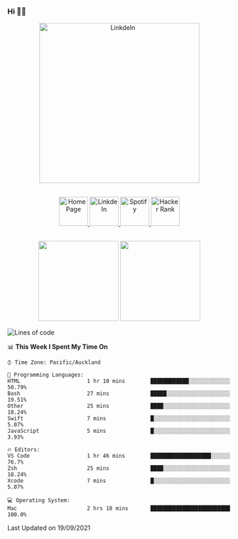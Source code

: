 ### Hi 👋🏻
<p align="center">
 <img alt="LinkdeIn" width="360px" src="https://media.giphy.com/media/fbyGEE9mlqDyE/giphy.gif?cid=ecf05e479e3sjlimgnu6742uu0i3fsxrozdeiq7ngv5qowed&rid=giphy.gif&ct=g" />
</p>

<p align="center">
<br/>
<a href="https://liguo.jiao.co.nz">
  <img alt="Home Page" width="65px" src="https://image.flaticon.com/icons/svg/725/725322.svg" />
</a>
<a href="https://www.linkedin.com/in/liguojiaouc">
  <img alt="LinkdeIn" width="65px" src="https://image.flaticon.com/icons/svg/725/725337.svg" />
</a>
<a href="https://open.spotify.com/user/1233857145?si=96fbba946f584236">
  <img alt="Spotify" width="65px" src="https://image.flaticon.com/icons/svg/725/725281.svg" />
</a>
<a href="https://www.hackerrank.com/iceman201">
  <img alt="Hacker Rank" width="65px" src="https://upload.wikimedia.org/wikipedia/commons/4/40/HackerRank_Icon-1000px.png" />
</a>
</p>

<p align="center">
<br/>
<img height="180px" src="https://github-readme-stats.vercel.app/api/top-langs/?username=iceman201&show_icons=true&layout=compact&theme=onedark&hide_border=true"/>
<img height="180px" src="https://github-readme-stats.vercel.app/api?username=iceman201&show_icons=true&count_private=true&theme=onedark&include_all_commits=true&hide_border=true"/>
</p>

<!--START_SECTION:waka-->
![Lines of code](https://img.shields.io/badge/From%20Hello%20World%20I%27ve%20Written-1.5%20million%20lines%20of%20code-blue)

📊 **This Week I Spent My Time On** 

```text
⌚︎ Time Zone: Pacific/Auckland

💬 Programming Languages: 
HTML                     1 hr 10 mins        ████████████░░░░░░░░░░░░░   50.79% 
Bash                     27 mins             █████░░░░░░░░░░░░░░░░░░░░   19.51% 
Other                    25 mins             ████░░░░░░░░░░░░░░░░░░░░░   18.24% 
Swift                    7 mins              █░░░░░░░░░░░░░░░░░░░░░░░░   5.07% 
JavaScript               5 mins              █░░░░░░░░░░░░░░░░░░░░░░░░   3.93%

🔥 Editors: 
VS Code                  1 hr 46 mins        ███████████████████░░░░░░   76.7% 
Zsh                      25 mins             ████░░░░░░░░░░░░░░░░░░░░░   18.24% 
Xcode                    7 mins              █░░░░░░░░░░░░░░░░░░░░░░░░   5.07%

💻 Operating System: 
Mac                      2 hrs 18 mins       █████████████████████████   100.0%

```


 Last Updated on 19/09/2021
<!--END_SECTION:waka-->

<!--
**iceman201/iceman201** is a ✨ _special_ ✨ repository because its `README.md` (this file) appears on your GitHub profile.

Here are some ideas to get you started:

- 🔭 I’m currently working on ...
- 🌱 I’m currently learning ...
- 👯 I’m looking to collaborate on ...
- 🤔 I’m looking for help with ...
- 💬 Ask me about ...
- 📫 How to reach me: ...
- 😄 Pronouns: ...
- ⚡ Fun fact: ...
-->
